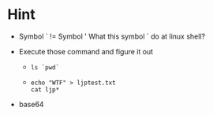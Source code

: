 # Hint
- Symbol \` != Symbol '
    What this symbol \` do at linux shell?

-   Execute those command and figure it out
    -   ```shell
        ls `pwd`
        ```

    -   ```shell
        echo "WTF" > ljptest.txt
        cat ljp*
        ```

- base64


